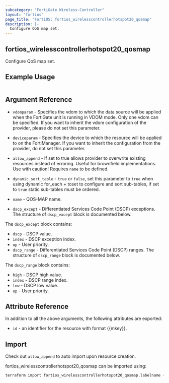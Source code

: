 ```yaml
---
subcategory: "FortiGate Wireless-Controller"
layout: "fortios"
page_title: "FortiOS: fortios_wirelesscontrollerhotspot20_qosmap"
description: |-
  Configure QoS map set.
---
```


## fortios_wirelesscontrollerhotspot20_qosmap
Configure QoS map set.

## Example Usage

```hcl

```

## Argument Reference
* `vdomparam` - Specifies the vdom to which the data source will be applied when the FortiGate unit is running in VDOM mode. Only one vdom can be specified. If you want to inherit the vdom configuration of the provider, please do not set this parameter.
* `deviceparam` - Specifies the device to which the resource will be applied to on the FortiManager. If you want to inherit the configuration from the provider, do not set this parameter.
* `allow_append` - If set to true allows provider to overwrite existing resources instead of erroring. Useful for brownfield implementations. Use with caution! Requires `name` to be defined.
* `dynamic_sort_table` - `true` or `false`, set this parameter to `true` when using dynamic for_each + toset to configure and sort sub-tables, if set to `true` static sub-tables must be ordered.

* `name` - QOS-MAP name.
* `dscp_except` - Differentiated Services Code Point (DSCP) exceptions. The structure of `dscp_except` block is documented below.

The `dscp_except` block contains:

* `dscp` - DSCP value.
* `index` - DSCP exception index.
* `up` - User priority.
* `dscp_range` - Differentiated Services Code Point (DSCP) ranges. The structure of `dscp_range` block is documented below.

The `dscp_range` block contains:

* `high` - DSCP high value.
* `index` - DSCP range index.
* `low` - DSCP low value.
* `up` - User priority.

## Attribute Reference

In addition to all the above arguments, the following attributes are exported:
* `id` - an identifier for the resource with format {{mkey}}.

## Import

Check out `allow_append` to auto import upon resource creation.

fortios_wirelesscontrollerhotspot20_qosmap can be imported using:
```sh
terraform import fortios_wirelesscontrollerhotspot20_qosmap.labelname {{mkey}}
```
